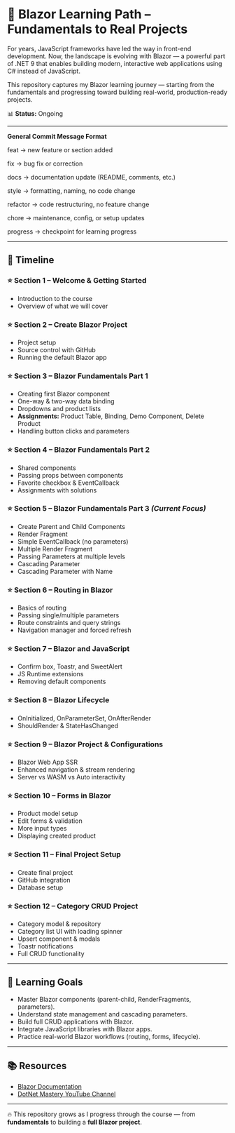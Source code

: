 # 🚀 Blazor Learning Path – Fundamentals to Real Projects

For years, JavaScript frameworks have led the way in front-end development. Now, the landscape is evolving with Blazor — a powerful part of .NET 9 that enables building modern, interactive web applications using C# instead of JavaScript.

This repository captures my Blazor learning journey — starting from the fundamentals and progressing toward building real-world, production-ready projects.

📊 **Status:** Ongoing

---
**General Commit Message Format**

feat → new feature or section added

fix → bug fix or correction

docs → documentation update (README, comments, etc.)

style → formatting, naming, no code change

refactor → code restructuring, no feature change

chore → maintenance, config, or setup updates

progress → checkpoint for learning progress


---

## 📌 Timeline

### ⭐ Section 1 – Welcome & Getting Started
- Introduction to the course  
- Overview of what we will cover  

### ⭐ Section 2 – Create Blazor Project
- Project setup  
- Source control with GitHub  
- Running the default Blazor app  

### ⭐ Section 3 – Blazor Fundamentals Part 1
- Creating first Blazor component  
- One-way & two-way data binding  
- Dropdowns and product lists  
- **Assignments:** Product Table, Binding, Demo Component, Delete Product  
- Handling button clicks and parameters  

### ⭐ Section 4 – Blazor Fundamentals Part 2
- Shared components  
- Passing props between components  
- Favorite checkbox & EventCallback  
- Assignments with solutions  

### ⭐ Section 5 – Blazor Fundamentals Part 3 *(Current Focus)*  
- Create Parent and Child Components  
- Render Fragment  
- Simple EventCallback (no parameters)  
- Multiple Render Fragment  
- Passing Parameters at multiple levels  
- Cascading Parameter  
- Cascading Parameter with Name  

### ⭐ Section 6 – Routing in Blazor
- Basics of routing  
- Passing single/multiple parameters  
- Route constraints and query strings  
- Navigation manager and forced refresh  

### ⭐ Section 7 – Blazor and JavaScript
- Confirm box, Toastr, and SweetAlert  
- JS Runtime extensions  
- Removing default components  

### ⭐ Section 8 – Blazor Lifecycle
- OnInitialized, OnParameterSet, OnAfterRender  
- ShouldRender & StateHasChanged  

### ⭐ Section 9 – Blazor Project & Configurations
- Blazor Web App SSR  
- Enhanced navigation & stream rendering  
- Server vs WASM vs Auto interactivity  

### ⭐ Section 10 – Forms in Blazor
- Product model setup  
- Edit forms & validation  
- More input types  
- Displaying created product  

### ⭐ Section 11 – Final Project Setup
- Create final project  
- GitHub integration  
- Database setup  

### ⭐ Section 12 – Category CRUD Project
- Category model & repository  
- Category list UI with loading spinner  
- Upsert component & modals  
- Toastr notifications  
- Full CRUD functionality  

---

## 🎯 Learning Goals
- Master Blazor components (parent-child, RenderFragments, parameters).  
- Understand state management and cascading parameters.  
- Build full CRUD applications with Blazor.  
- Integrate JavaScript libraries with Blazor apps.  
- Practice real-world Blazor workflows (routing, forms, lifecycle).  


---

## 📚 Resources
- [Blazor Documentation](https://learn.microsoft.com/en-us/aspnet/core/blazor/)  
- [DotNet Mastery YouTube Channel](https://www.youtube.com/@DotNetMastery)  

---

🔥 This repository grows as I progress through the course — from **fundamentals** to building a **full Blazor project**.
